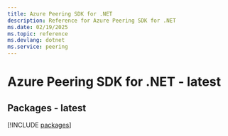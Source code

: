 ```yaml
---
title: Azure Peering SDK for .NET
description: Reference for Azure Peering SDK for .NET
ms.date: 02/19/2025
ms.topic: reference
ms.devlang: dotnet
ms.service: peering
---
```

# Azure Peering SDK for .NET - latest
## Packages - latest
[!INCLUDE [packages](peering-index.md)]